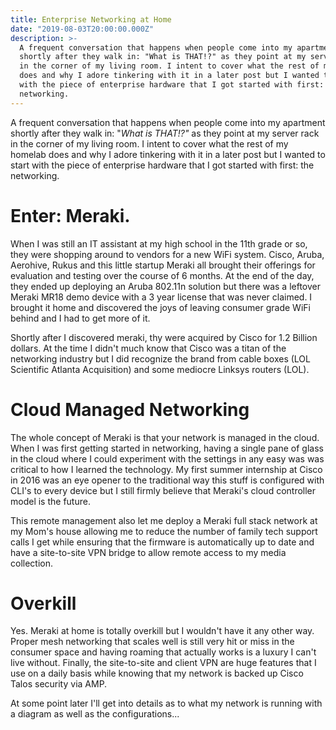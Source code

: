 ```yaml
---
title: Enterprise Networking at Home
date: "2019-08-03T20:00:00.000Z"
description: >-
  A frequent conversation that happens when people come into my apartment
  shortly after they walk in: "What is THAT!?" as they point at my server rack
  in the corner of my living room. I intent to cover what the rest of my homelab
  does and why I adore tinkering with it in a later post but I wanted to start
  with the piece of enterprise hardware that I got started with first: the
  networking.
---
```

A frequent conversation that happens when people come into my apartment shortly after they walk in: "*What is THAT!?"* as they point at my server rack in the corner of my living room. I intent to cover what the rest of my homelab does and why I adore tinkering with it in a later post but I wanted to start with the piece of enterprise hardware that I got started with first: the networking. 

# Enter: Meraki.

When I was still an IT assistant at my high school in the 11th grade or so, they were shopping around to vendors for a new WiFi system. Cisco, Aruba, Aerohive, Rukus and this little startup Meraki all brought their offerings for evaluation and testing over the course of 6 months. At the end of the day, they ended up deploying an Aruba 802.11n solution but there was a leftover Meraki MR18 demo device with a 3 year license that was never claimed. I brought it home and discovered the joys of leaving consumer grade WiFi behind and I had to get more of it. 

Shortly after I discovered meraki, thy were acquired by Cisco for 1.2 Billion dollars. At the time I didn't much know that Cisco was a titan of the networking industry but I did recognize the brand from cable boxes (LOL Scientific Atlanta Acquisition) and some mediocre Linksys routers (LOL). 

# Cloud Managed Networking

The whole concept of Meraki is that your network is managed in the cloud. When I was first getting started in networking, having a single pane of glass in the cloud where I could experiment with the settings in any easy was was critical to how I learned the technology. My first summer internship at Cisco in 2016 was an eye opener to the traditional way this stuff is configured with CLI's to every device but I still firmly believe that Meraki's cloud controller model is the future. 

This remote management also let me deploy a Meraki full stack network at my Mom's house allowing me to reduce the number of family tech support calls I get while ensuring that the firmware is automatically up to date and have a site-to-site VPN bridge to allow remote access to my media collection.

# Overkill

Yes. Meraki at home is totally overkill but I wouldn't have it any other way. Proper mesh networking that scales well is still very hit or miss in the consumer space and having roaming that actually works is a luxury I can't live without. Finally, the site-to-site and client VPN are huge features that I use on a daily basis while knowing that my network is backed up Cisco Talos security via AMP.

At some point later I'll get into details as to what my network is running with a diagram as well as the configurations...
